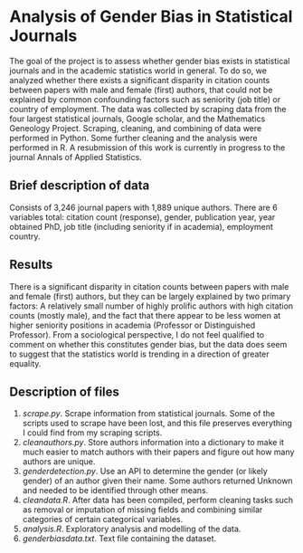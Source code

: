 # Analysis of Gender Bias in Statistical Journals

The goal of the project is to assess whether gender bias exists in statistical journals and in the academic statistics world in general. To do so, we analyzed whether there exists a significant disparity in citation counts between papers with male and female (first) authors, that could not be explained by common confounding factors such as seniority (job title) or country of employment. The data was collected by scraping data from the four largest statistical journals, Google scholar, and the Mathematics Geneology Project. Scraping, cleaning, and combining of data were performed in Python. Some further cleaning and the analysis were performed in R. A resubmission of this work is currently in progress to the journal Annals of Applied Statistics. 


## Brief description of data

Consists of 3,246 journal papers with 1,889 unique authors. There are 6 variables total: citation count (response), gender, publication year, year obtained PhD, job title (including seniority if in academia), employment country. 

## Results 
There is a significant disparity in citation counts between papers with male and female (first) authors, but they can be largely explained by two primary factors: A relatively small number of highly prolific authors with high citation counts (mostly male), and the fact that there appear to be less women at higher seniority positions in academia (Professor or Distinguished Professor). From a sociological perspective, I do not feel qualified to comment on whether this constitutes gender bias, but the data does seem to suggest that the statistics world is trending in a direction of greater equality. 

## Description of files

1. *scrape.py*. Scrape information from statistical journals. Some of the scripts used to scrape have been lost, and this file preserves everything I could find from my scraping scripts. 
2. *cleanauthors.py*. Store authors information into a dictionary to make it much easier to match authors with their papers and figure out how many authors are unique. 
3. *genderdetection.py*. Use an API to determine the gender (or likely gender) of an author given their name. Some authors returned Unknown and needed to be identified through other means. 
4. *cleandata.R*. After data has been compiled, perform cleaning tasks such as removal or imputation of missing fields and combining similar categories of certain categorical variables. 
5. *analysis.R*. Exploratory analysis and modelling of the data. 
6. *genderbiasdata.txt*. Text file containing the dataset. 
